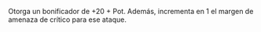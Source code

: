 Otorga un bonificador de +20 + Pot. Además, incrementa en 1 el margen de amenaza de crítico para ese ataque.